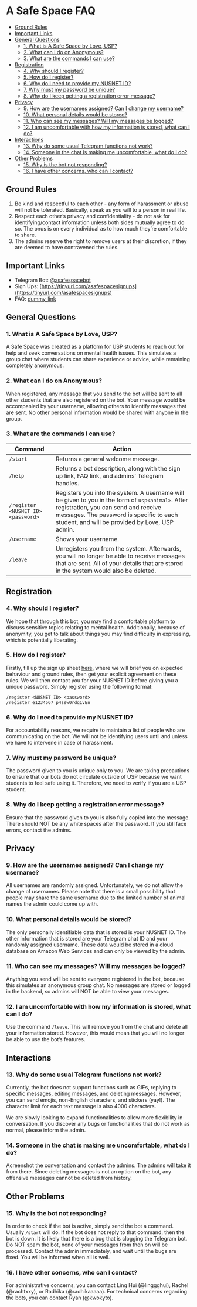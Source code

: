 # A Safe Space FAQ

* [Ground Rules](#ground-rules)
* [Important Links](#important-links)
* [General Questions](#general-questions)
  * [1. What is A Safe Space by Love, USP?](#1.-What-is-A-Safe-Space-by-Love,-USP?)
  * [2. What can I do on Anonymous?](2.-What-can-I-do-on-Anonymous?)
  * [3. What are the commands I can use?](3.-What-are-the-commands-I-can-use?)
* [Registration](#registration)
  * [4. Why should I register?](4.-Why-should-I-register?)
  * [5. How do I register?](5.-How-do-I-register?)
  * [6. Why do I need to provide my NUSNET ID?](6.-Why-do-I-need-to-provide-my-NUSNET-ID?)
  * [7. Why must my password be unique?](7.-Why-must-my-password-be-unique?)
  * [8. Why do I keep getting a registration error message?](8.-Why-do-I-keep-getting-a-registration-error-message?)
* [Privacy](#privacy)
  * [9. How are the usernames assigned? Can I change my username?](9.-How-are-the-usernames-assigned?-Can-I-change-my-username?)
  * [10. What personal details would be stored?](10.-What-personal-details-would-be-stored?)
  * [11. Who can see my messages? Will my messages be logged?](11.-Who-can-see-my-messages?-Will-my-messages-be-logged?)
  * [12. I am uncomfortable with how my information is stored, what can I do?](12.-I-am-uncomfortable-with-how-my-information-is-stored,-what-can-I-do?)
* [Interactions](#interactions)
  * [13. Why do some usual Telegram functions not work?](13.-Why-do-some-usual-Telegram-functions-not-work?)
  * [14. Someone in the chat is making me uncomfortable, what do I do?](14.-Someone-in-the-chat-is-making-me-uncomfortable,-what-do-I-do?)
* [Other Problems](#other-problems)
  * [15. Why is the bot not responding?](15.-Why-is-the-bot-not-responding?)
  * [16. I have other concerns, who can I contact?](16.-I-have-other-concerns,-who-can-I-contact?)

## Ground Rules

1. Be kind and respectful to each other - any form of harassment or abuse will not be tolerated. Basically, speak as you will to a person in real life.
2. Respect each other’s privacy and confidentiality - do not ask for identifying/contact information unless both sides mutually agree to do so. The onus is on every individual as to how much they’re comfortable to share.
3. The admins reserve the right to remove users at their discretion, if they are deemed to have contravened the rules.

## Important Links

* Telegram Bot: [@asafespacebot](https://telegram.me/asafespacebot)
* Sign Ups: [https://tinyurl.com/asafespacesignups](https://tinyurl.com/asafespacesignups)
* FAQ: [dummy_link](dummy_link)

## General Questions

### 1. What is A Safe Space by Love, USP?

A Safe Space was created as a platform for USP students to reach out for help and seek conversations on mental health issues. This simulates a group chat where students can share experience or advice, while remaining completely anonymous.

### 2. What can I do on Anonymous?

When registered, any message that you send to the bot will be sent to all other students that are also registered on the bot. Your message would be accompanied by your username, allowing others to identify messages that are sent. No other personal information would be shared with anyone in the group.

### 3. What are the commands I can use?

|Command|Action|
|-------|------|
|`/start`|Returns a general welcome message.|
|`/help`|Returns a bot description, along with the sign up link, FAQ link, and admins’ Telegram handles.|
|`/register <NUSNET ID> <password>`|Registers you into the system. A username will be given to you in the form of `usp<animal>`. After registration, you can send and receive messages. The password is specific to each student, and will be provided by Love, USP admin.|
|`/username`|Shows your username.|
|`/leave`|Unregisters you from the system. Afterwards, you will no longer be able to receive messages that are sent. All of your details that are stored in the system would also be deleted.|

## Registration

### 4. Why should I register?

We hope that through this bot, you may find a comfortable platform to discuss sensitive topics relating to mental health. Additionally, because of anonymity, you get to talk about things you may find difficulty in expressing, which is potentially liberating.

### 5. How do I register?

Firstly, fill up the sign up sheet [here](https://tinyurl.com/asafespacesignups), where we will brief you on expected behaviour and ground rules, then get your explicit agreement on these rules. We will then contact you for your NUSNET ID before giving you a unique password. Simply register using the following format:

``` no-lang
/register <NUSNET ID> <password>
/register e1234567 p4ssw0rdg1vEn
```

### 6. Why do I need to provide my NUSNET ID?

For accountability reasons, we require to maintain a list of people who are communicating on the bot. We will not be identifying users until and unless we have to intervene in case of harassment.

### 7. Why must my password be unique?

The password given to you is unique only to you. We are taking precautions to ensure that our bots do not circulate outside of USP because we want students to feel safe using it. Therefore, we need to verify if you are a USP student.

### 8. Why do I keep getting a registration error message?

Ensure that the password given to you is also fully copied into the message. There should NOT be any white spaces after the password. If you still face errors, contact the admins.

## Privacy

### 9. How are the usernames assigned? Can I change my username?

All usernames are randomly assigned. Unfortunately, we do not allow the change of usernames. Please note that there is a small possibility that people may share the same username due to the limited number of animal names the admin could come up with.

### 10. What personal details would be stored?

The only personally identifiable data that is stored is your NUSNET ID. The other information that is stored are your Telegram chat ID and your randomly assigned username. These data would be stored in a cloud database on Amazon Web Services and can only be viewed by the admin.

### 11. Who can see my messages? Will my messages be logged?

Anything you send will be sent to everyone registered in the bot, because this simulates an anonymous group chat. No messages are stored or logged in the backend, so admins will NOT be able to view your messages.

### 12. I am uncomfortable with how my information is stored, what can I do?

Use the command `/leave`. This will remove you from the chat and delete all your information stored. However, this would mean that you will no longer be able to use the bot’s features.

## Interactions

### 13. Why do some usual Telegram functions not work?

Currently, the bot does not support functions such as GIFs, replying to specific messages, editing messages, and deleting messages. However, you can send emojis, non-English characters, and stickers (yay!). The character limit for each text message is also 4000 characters.

We are slowly looking to expand functionalities to allow more flexibility in conversation. If you discover any bugs or functionalities that do not work as normal, please inform the admin.

### 14. Someone in the chat is making me uncomfortable, what do I do?

Acreenshot the conversation and contact the admins. The admins will take it from there. Since deleting messages is not an option on the bot, any offensive messages cannot be deleted from history.

## Other Problems

### 15. Why is the bot not responding?

In order to check if the bot is active, simply send the bot a command. Usually `/start` will do. If the bot does not reply to that command, then the bot is down. It is likely that there is a bug that is clogging the Telegram bot. Do NOT spam the bot, none of your messages from then on will be processed. Contact the admin immediately, and wait until the bugs are fixed. You will be informed when all is well.

### 16. I have other concerns, who can I contact?

For administrative concerns, you can contact Ling Hui (@linggghui), Rachel (@rachtxxy), or Radhika (@radhikaaaaa). For technical concerns regarding the bots, you can contact Ryan (@kwokyto).
